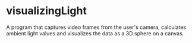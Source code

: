 # visualizingLight
A program that captures video frames from the user's camera, calculates ambient light values and visualizes the data as a 3D sphere on a canvas.
